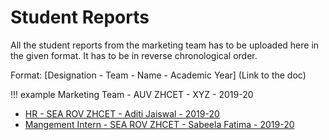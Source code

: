 # Student Reports

All the student reports from the marketing team has to be uploaded here in the given format. It has to be in reverse chronological order.

Format: [Designation - Team - Name - Academic Year] (Link to the doc)

!!! example
    Marketing Team - AUV ZHCET - XYZ - 2019-20

- [HR - SEA ROV ZHCET - Aditi Jaiswal - 2019-20](aditi_2019_20.md)
- [Mangement Intern - SEA ROV ZHCET - Sabeela Fatima - 2019-20](sabeela_2019_20.md)
